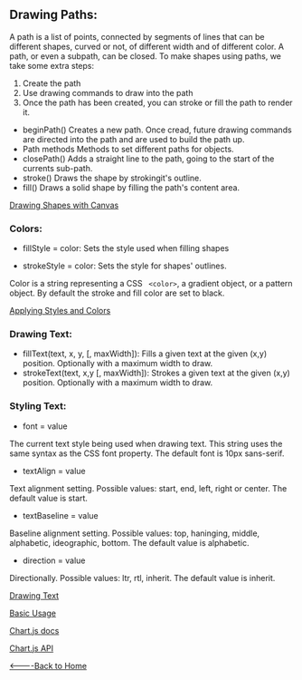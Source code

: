 ## Drawing Paths:

A path is a list of points, connected by segments of lines that can be different shapes, curved or not, of different width and of different color. A path, or even a subpath, can be closed. To make shapes using paths, we take some extra steps:

1. Create the path
1. Use drawing commands to draw into the path
1. Once the path has been created, you can stroke or fill the path to render it.

- beginPath()
Creates a new path. Once cread, future drawing commands are directed into the path and are used to build the path up.
- Path methods
Methods to set different paths for objects.
- closePath()
Adds a straight line to the path, going to the start of the currents sub-path.
- stroke()
Draws the shape by strokingit's outline.
- fill()
Draws a solid shape by filling the path's content area.

[Drawing Shapes with Canvas](https://developer.mozilla.org/en-US/docs/Web/API/Canvas_API/Tutorial/Drawing_shapes)

### Colors:

- fillStyle = color:
Sets the style used when filling shapes

- strokeStyle = color:
Sets the style for shapes' outlines.

Color is a string representing a CSS ``` <color>```, a gradient object, or a pattern object. By default the stroke and fill color are set to black.

[Applying Styles and Colors](https://developer.mozilla.org/en-US/docs/Web/API/Canvas_API/Tutorial/Applying_styles_and_colors)

### Drawing Text:

- fillText(text, x, y, [, maxWidth]): Fills a given text at the given (x,y) position. Optionally with a maximum width to draw. 
- strokeText(text, x,y [, maxWidth]): Strokes a given text at the given (x,y) position. Optionally with a maximum width to draw.

### Styling Text:

- font = value


The current text style being used when drawing text. This string uses the same syntax as the CSS font property. The default font is 10px sans-serif.

- textAlign = value

Text alignment setting. Possible values: start, end, left, right or center.  The default value is start.


- textBaseline = value

Baseline alignment setting. Possible values: top, haninging, middle, alphabetic, ideographic, bottom. The default value is alphabetic.


- direction = value

Directionally. Possible values: ltr, rtl, inherit. The default value is inherit.



[Drawing Text](https://developer.mozilla.org/en-US/docs/Web/API/Canvas_API/Tutorial/Drawing_text)



[Basic Usage](https://developer.mozilla.org/en-US/docs/Web/API/Canvas_API/Tutorial/Basic_usage)

[Chart.js docs](https://www.chartjs.org/docs/latest/)

[Chart.js API](https://www.webdesignerdepot.com/2013/11/easily-create-stunning-animated-charts-with-chart-js/)

[<----Back to Home](README.md)